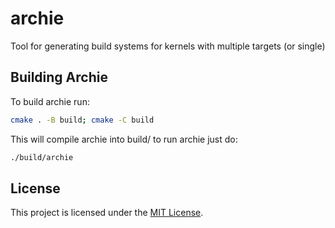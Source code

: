 # archie

Tool for generating build systems for kernels with multiple targets (or single)

## Building Archie

To build archie run:

```bash
cmake . -B build; cmake -C build
```

This will compile archie into build/ to run archie just do:

```bash
./build/archie
```

## License

This project is licensed under the [MIT License](https://github.com/leaf-kernel/archie/blob/main/LICENSE).
